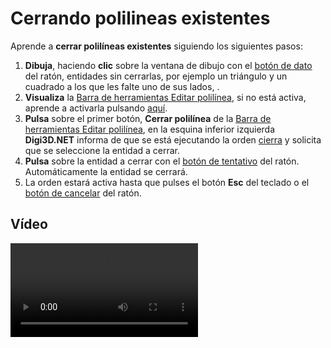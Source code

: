 # Cerrando polilineas existentes

Aprende a **cerrar polilíneas existentes** siguiendo los siguientes pasos:

1. **Dibuja**, haciendo **clic** sobre la ventana de dibujo con el [botón de dato](cerrando-polilineas-existentes.md) del ratón, entidades sin cerrarlas, por ejemplo un triángulo y un cuadrado a los que les falte uno de sus lados, .
2. **Visualiza** la [Barra de herramientas Editar polilínea](https://github.com/digi21/docs/tree/7fc627c885c16fb88afc7cc05a6df2a2f4a54563/digi3d-net/primeros-pasos/comenzando-a-utilizar-digi3d.net/comenzando-con-la-ventana-de-dibujo/BarraDeHerramientasEditarPolilinea.html), si no está activa, aprende a activarla pulsando [aquí](https://github.com/digi21/docs/tree/7fc627c885c16fb88afc7cc05a6df2a2f4a54563/digi3d-net/primeros-pasos/comenzando-a-utilizar-digi3d.net/comenzando-con-la-ventana-de-dibujo/PresentacionDeBarrasHerramientasBasicas.html).
3. **Pulsa** sobre el primer botón, **Cerrar polilínea** de la [Barra de herramientas Editar polilínea](https://github.com/digi21/docs/tree/7fc627c885c16fb88afc7cc05a6df2a2f4a54563/digi3d-net/primeros-pasos/comenzando-a-utilizar-digi3d.net/comenzando-con-la-ventana-de-dibujo/BarraDeHerramientasEditarPolilinea.html), en la esquina inferior izquierda **Digi3D.NET** informa de que se está ejecutando la orden [cierra](https://github.com/digi21/docs/tree/7fc627c885c16fb88afc7cc05a6df2a2f4a54563/digi3d-net/primeros-pasos/comenzando-a-utilizar-digi3d.net/comenzando-con-la-ventana-de-dibujo/CIERRA.html) y solicita que se seleccione la entidad a cerrar.
4. **Pulsa** sobre la entidad a cerrar con el [botón de tentativo](cerrando-polilineas-existentes.md) del ratón. Automáticamente la entidad se cerrará.
5. La orden estará activa hasta que pulses el botón **Esc** del teclado o el [botón de cancelar](cerrando-polilineas-existentes.md) del ratón.

## Vídeo

<video controls>
    <source src="https://digi21.blob.core.windows.net/videos-ayuda/Cerrando%20polilineas%20existentes.mp4" type="video/mp4">
</video>


